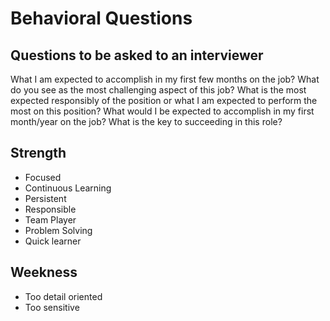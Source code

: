 # Behavioral Questions

## Questions to be asked to an interviewer

What I am expected to accomplish in my first few months on the job?
What do you see as the most challenging aspect of this job?
What is the most expected responsibly of the position or what I am expected to perform the most on this position?
What would I be expected to accomplish in my first month/year on the job?
What is the key to succeeding in this role?

## Strength

* Focused
* Continuous Learning
* Persistent
* Responsible
* Team Player
* Problem Solving
* Quick learner


## Weekness

* Too detail oriented 
* Too sensitive
